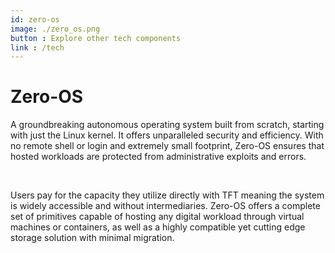 ```yaml
---
id: zero-os
image: ./zero_os.png
button : Explore other tech components
link : /tech
---
```

# Zero-OS

A groundbreaking autonomous operating system built from scratch, starting with just the Linux kernel. It offers unparalleled security and efficiency. With no remote shell or login and extremely small footprint, Zero-OS ensures that hosted workloads are protected from administrative exploits and errors.

<br>

Users pay for the capacity they utilize directly with TFT meaning the system is widely accessible and without intermediaries. Zero-OS offers a complete set of primitives capable of hosting any digital workload through virtual machines or containers, as well as a highly compatible yet cutting edge storage solution with minimal migration.